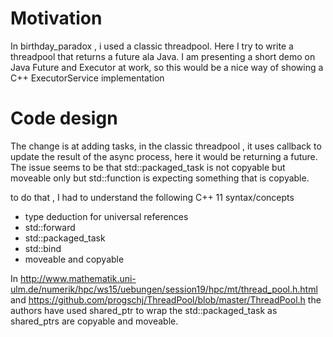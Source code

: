 
# Motivation
In birthday_paradox , i used a classic threadpool. Here I try to write a threadpool that returns  a future ala Java.
I am presenting a short demo on Java Future and Executor at work, so this would be a nice way of showing a C++ ExecutorService implementation

# Code design 
The change is at adding tasks, in the classic threadpool , it uses callback to update the result of the async process, here it would be returning a future. The issue seems to be that std::packaged_task is not copyable but moveable only but std::function is expecting something that is copyable.

to do that , I had to understand the following C++ 11 syntax/concepts

- type deduction for universal references
- std::forward
- std::packaged_task
- std::bind
- moveable and copyable

In http://www.mathematik.uni-ulm.de/numerik/hpc/ws15/uebungen/session19/hpc/mt/thread_pool.h.html and https://github.com/progschj/ThreadPool/blob/master/ThreadPool.h the authors have used shared_ptr to wrap the std::packaged_task as shared_ptrs are copyable and moveable.


